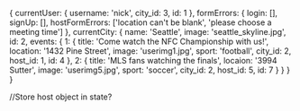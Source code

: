 {
  currentUser: {
    username: 'nick',
    city_id: 3,
    id: 1
  },
  formErrors: {
    login: [],
    signUp: [],
    hostFormErrors: ['location can't be blank', 'please choose a meeting time']
  },
  currentCity: {
    name: 'Seattle',
    image: 'seattle_skyline.jpg',
    id: 2,
    events: {
      1: {
        title: 'Come watch the NFC Championship with us!',
        location: '1432 Pine Street',
        image: 'userimg1.jpg',
        sport: 'football',
        city_id: 2,
        host_id: 1,
        id: 4
      },
      2: {
        title: 'MLS fans watching the finals',
        locaion: '3994 Sutter',
        image: 'userimg5.jpg',
        sport: 'soccer',
        city_id: 2,
        host_id: 5,
        id: 7
      }
    }
  }
}

//Store host object in state?

